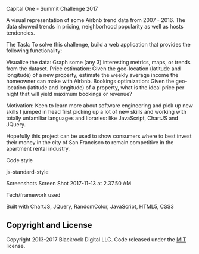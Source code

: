 Capital One - Summit Challenge 2017

A visual representation of some Airbnb trend data from 2007 - 2016. The data showed trends in pricing, neighborhood popularity as well as hosts tendencies. 

The Task: To solve this challenge, build a web application that provides the following functionality:

Visualize the data: Graph some (any 3) interesting metrics, maps, or trends from the dataset.
Price estimation: Given the geo-location (latitude and longitude) of a new property, estimate the weekly average income the homeowner can make with Airbnb.
Bookings optimization: Given the geo-location (latitude and longitude) of a property, what is the ideal price per night that will yield maximum bookings or revenue?

Motivation: 
Keen to learn more about software engineering and pick up new skills I jumped in head first picking up a lot of new skills and working with totally unfamiliar languages and libraries: like JavaScript, ChartJS and JQuery. 

Hopefully this project can be used to show consumers where to best invest their money in the city of San Francisco to remain competitive in the apartment rental industry.

Code style

js-standard-style

Screenshots
Screen Shot 2017-11-13 at 2.37.50 AM


Tech/framework used

Built with
ChartJS, JQuery, RandomColor, JavaScript, HTML5, CSS3 

## Copyright and License

Copyright 2013-2017 Blackrock Digital LLC. Code released under the [MIT](https://github.com/BlackrockDigital/startbootstrap-one-page-wonder/blob/gh-pages/LICENSE) license.

